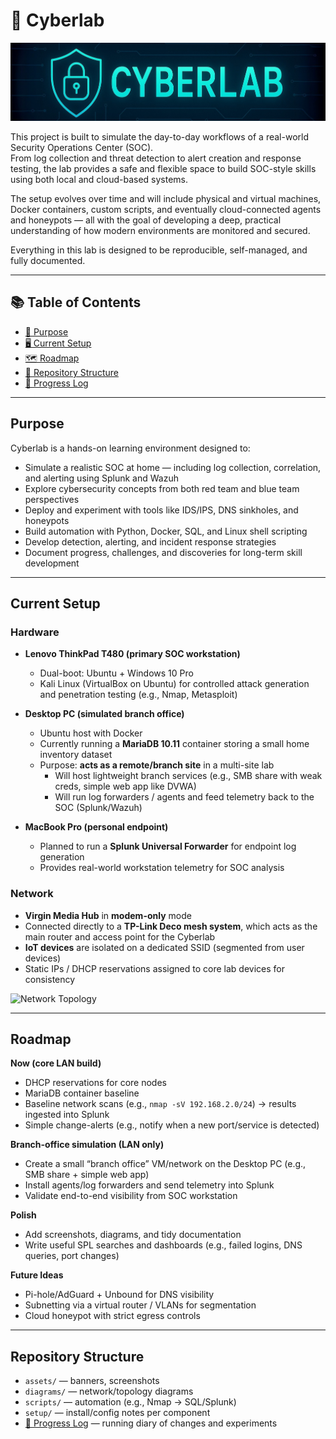 # 🧪 Cyberlab

![Cyberlab Banner](assets/cyberlab-banner.png)

This project is built to simulate the day-to-day workflows of a real-world Security Operations Center (SOC).  
From log collection and threat detection to alert creation and response testing, the lab provides a safe and flexible space to build SOC-style skills using both local and cloud-based systems.

The setup evolves over time and will include physical and virtual machines, Docker containers, custom scripts, and eventually cloud-connected agents and honeypots — all with the goal of developing a deep, practical understanding of how modern environments are monitored and secured.

Everything in this lab is designed to be reproducible, self-managed, and fully documented.

---

## 📚 Table of Contents
- [🎯 Purpose](#purpose)
- [🖥️ Current Setup](#current-setup)
- [🗺️ Roadmap](#roadmap)
- [📁 Repository Structure](#repository-structure)
- [📓 Progress Log](#progress-log)

---

## Purpose

Cyberlab is a hands-on learning environment designed to:

- Simulate a realistic SOC at home — including log collection, correlation, and alerting using Splunk and Wazuh
- Explore cybersecurity concepts from both red team and blue team perspectives
- Deploy and experiment with tools like IDS/IPS, DNS sinkholes, and honeypots
- Build automation with Python, Docker, SQL, and Linux shell scripting
- Develop detection, alerting, and incident response strategies
- Document progress, challenges, and discoveries for long-term skill development

---

## Current Setup

### Hardware

- **Lenovo ThinkPad T480 (primary SOC workstation)**
  - Dual-boot: Ubuntu + Windows 10 Pro
  - Kali Linux (VirtualBox on Ubuntu) for controlled attack generation and penetration testing (e.g., Nmap, Metasploit)

- **Desktop PC (simulated branch office)**
  - Ubuntu host with Docker
  - Currently running a **MariaDB 10.11** container storing a small home inventory dataset
  - Purpose: **acts as a remote/branch site** in a multi-site lab  
    - Will host lightweight branch services (e.g., SMB share with weak creds, simple web app like DVWA)  
    - Will run log forwarders / agents and feed telemetry back to the SOC (Splunk/Wazuh)

- **MacBook Pro (personal endpoint)**  
  - Planned to run a **Splunk Universal Forwarder** for endpoint log generation  
  - Provides real-world workstation telemetry for SOC analysis

### Network

- **Virgin Media Hub** in **modem-only** mode  
- Connected directly to a **TP-Link Deco mesh system**, which acts as the main router and access point for the Cyberlab  
- **IoT devices** are isolated on a dedicated SSID (segmented from user devices)  
- Static IPs / DHCP reservations assigned to core lab devices for consistency  

![Network Topology](cyberlab-network_2025-09-04)

---

## Roadmap

**Now (core LAN build)**
- DHCP reservations for core nodes  
- MariaDB container baseline  
- Baseline network scans (e.g., `nmap -sV 192.168.2.0/24`) → results ingested into Splunk  
- Simple change-alerts (e.g., notify when a new port/service is detected)  

**Branch-office simulation (LAN only)**
- Create a small “branch office” VM/network on the Desktop PC (e.g., SMB share + simple web app)  
- Install agents/log forwarders and send telemetry into Splunk  
- Validate end-to-end visibility from SOC workstation  

**Polish**
- Add screenshots, diagrams, and tidy documentation  
- Write useful SPL searches and dashboards (e.g., failed logins, DNS queries, port changes)  

**Future Ideas**
- Pi-hole/AdGuard + Unbound for DNS visibility  
- Subnetting via a virtual router / VLANs for segmentation  
- Cloud honeypot with strict egress controls  

---

## Repository Structure

- `assets/` — banners, screenshots
- `diagrams/` — network/topology diagrams
- `scripts/` — automation (e.g., Nmap → SQL/Splunk)
- `setup/` — install/config notes per component
- [📓 Progress Log](progress-log.md) — running diary of changes and experiments